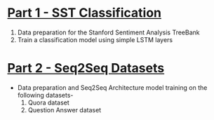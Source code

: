 # [Part 1 - SST Classification](Part1_SST_Classification)

1. Data preparation for the Stanford Sentiment Analysis TreeBank
2. Train a classification model using simple LSTM layers

# [Part 2 - Seq2Seq Datasets](Part2_Seq2Seq_Datasets)

* Data preparation and Seq2Seq Architecture model training on the following datasets-
    1. Quora dataset
    2. Question Answer dataset
